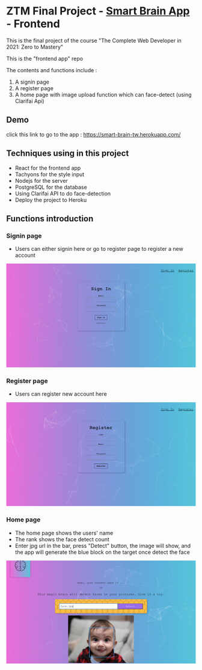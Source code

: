 # ZTM Final Project - [Smart Brain App](https://smart-brain-tw.herokuapp.com/) - Frontend

This is the final project of the course "The Complete Web Developer in 2021: Zero to Mastery"

This is the "frontend app" repo

The contents and functions include :
1. A signin page
2. A register page
3. A home page with image upload function which can face-detect (using Clarifai Api)

## Demo
click this link to go to the app : https://smart-brain-tw.herokuapp.com/

## Techniques using in this project
* React for the frontend app
* Tachyons for the style input
* Nodejs for the server
* PostgreSQL for the database
* Using Clarifai API to do face-detection
* Deploy the project to Heroku


## Functions introduction

### Signin page

* Users can either signin here or go to register page to register a new account

![image](image/signin.png)

### Register page

* Users can register new account here

![image](image/register.png)

### Home page

* The home page shows the users' name
* The rank shows the face detect count
* Enter jpg url in the bar, press "Detect" button, the image will show, and the app will generate the blue block on the target once detect the face

![image](image/home.png)

